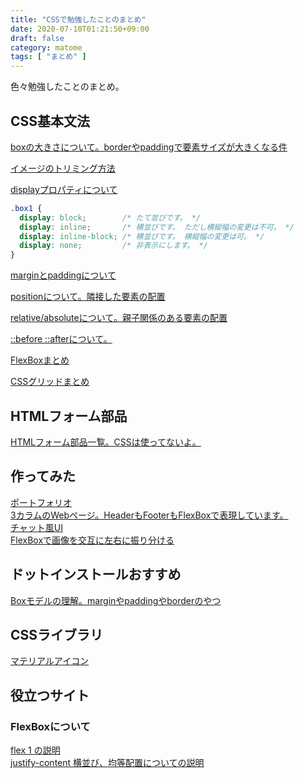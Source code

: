 ```yaml
---
title: "CSSで勉強したことのまとめ"
date: 2020-07-10T01:21:50+09:00
draft: false
category: matome
tags: [ "まとめ" ]
---
```

色々勉強したことのまとめ。  

<!--more-->

## CSS基本文法
[boxの大きさについて。borderやpaddingで要素サイズが大きくなる件](https://codepen.io/fukugit/pen/abdGLbb)  

[イメージのトリミング方法](https://codepen.io/fukugit/pen/NWxMaNz)  

[displayプロパティについて](https://codepen.io/fukugit/pen/MWKGWvp)  
```css
.box1 {
  display: block;        /* たて並びです。 */
  display: inline;       /* 横並びです。 ただし横縦幅の変更は不可。 */
  display: inline-block; /* 横並びです。 横縦幅の変更は可。 */
  display: none;         /* 非表示にします。 */
}
```

[marginとpaddingについて](https://codepen.io/fukugit/pen/VwexZox)  

[positionについて。隣接した要素の配置](https://codepen.io/fukugit/pen/abdGzJM)  

[relative/absoluteについて。親子関係のある要素の配置](https://codepen.io/fukugit/pen/zYrjdJb)  

[::before ::afterについて。](https://codepen.io/fukugit/pen/abdjxzy)  

[FlexBoxまとめ](https://codepen.io/fukugit/pen/eYJReVJ)  

[CSSグリッドまとめ](https://codepen.io/fukugit/pen/qBbxyyv)

## HTMLフォーム部品
[HTMLフォーム部品一覧。CSSは使ってないよ。](https://codepen.io/fukugit/pen/vYLOdBL)  

## 作ってみた
[ポートフォリオ](https://codepen.io/fukugit/pen/oNbYxmM)  
[3カラムのWebページ。HeaderもFooterもFlexBoxで表現しています。](https://codepen.io/fukugit/pen/oNbMKNq)  
[チャット風UI](https://codepen.io/fukugit/pen/yLeqPyW)  
[FlexBoxで画像を交互に左右に振り分ける](https://codepen.io/fukugit/pen/qBbJOLR)  

## ドットインストールおすすめ
[Boxモデルの理解。marginやpaddingやborderのやつ](https://dotinstall.com/lessons/basic_css_styles_v2/51218)  

## CSSライブラリ
[マテリアルアイコン](https://codepen.io/fukugit/pen/rNxWQKv)  

## 役立つサイト
### FlexBoxについて
[flex 1 の説明](https://developer.mozilla.org/ja/docs/Web/CSS/flex)  
[justify-content 横並び、均等配置についての説明](https://developer.mozilla.org/ja/docs/Web/CSS/justify-content)  
